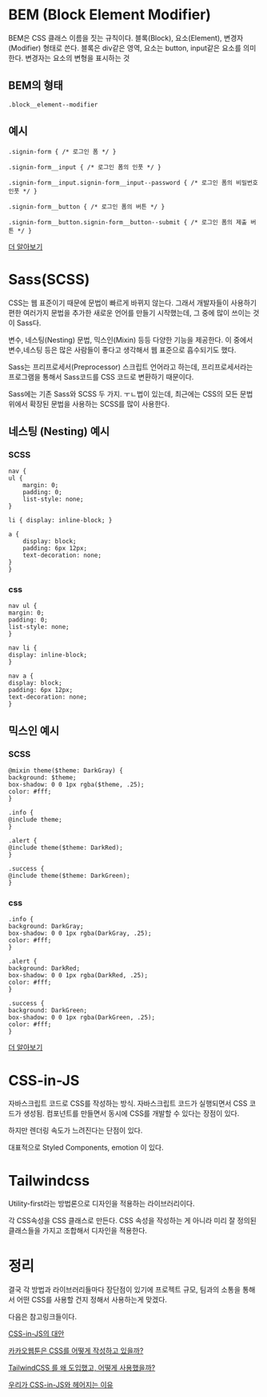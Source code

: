 # BEM (Block Element Modifier)

BEM은 CSS 클래스 이름을 짓는 규칙이다. 블록(Block), 요소(Element), 변경자(Modifier) 형태로 쓴다. 블록은 div같은 영역, 요소는 button, input같은 요소를 의미한다. 변경자는 요소의 변형을 표시하는 것

## BEM의 형태

    .block__element--modifier

## 예시

    .signin-form { /* 로그인 폼 */ }

    .signin-form__input { /* 로그인 폼의 인풋 */ }

    .signin-form__input.signin-form__input--password { /* 로그인 폼의 비밀번호 인풋 */ }

    .signin-form__button { /* 로그인 폼의 버튼 */ }

    .signin-form__button.signin-form__button--submit { /* 로그인 폼의 제출 버튼 */ }

[더 알아보기](https://naradesign.github.io/bem-by-example.html)

# Sass(SCSS)

CSS는 웹 표준이기 때문에 문법이 빠르게 바뀌지 않는다. 그래서 개발자들이 사용하기 편한 여러가지 문법을 추가한 새로운 언어를 만들기 시작했는데, 그 중에 많이 쓰이는 것이 Sass다.

변수, 네스팅(Nesting) 문법, 믹스인(Mixin) 등등 다양한 기능을 제공한다. 이 중에서 변수,네스팅 등은 많은 사람들이 좋다고 생각해서 웹 표준으로 흡수되기도 했다.

Sass는 프리프로세서(Preprocessor) 스크립트 언어라고 하는데, 프리프로세서라는 프로그램을 통해서 Sass코드를 CSS 코드로 변환하기 때문이다.

Sass에는 기존 Sass와 SCSS 두 가지. ㅜㄴ법이 있는데, 최근에는 CSS의 모든 문법 위에서 확장된 문법을 사용하는 SCSS를 많이 사용한다.

## 네스팅 (Nesting) 예시

### SCSS

    nav {
    ul {
        margin: 0;
        padding: 0;
        list-style: none;
    }

    li { display: inline-block; }

    a {
        display: block;
        padding: 6px 12px;
        text-decoration: none;
    }
    }

### css

    nav ul {
    margin: 0;
    padding: 0;
    list-style: none;
    }

    nav li {
    display: inline-block;
    }

    nav a {
    display: block;
    padding: 6px 12px;
    text-decoration: none;
    }

## 믹스인 예시

### SCSS

    @mixin theme($theme: DarkGray) {
    background: $theme;
    box-shadow: 0 0 1px rgba($theme, .25);
    color: #fff;
    }

    .info {
    @include theme;
    }

    .alert {
    @include theme($theme: DarkRed);
    }

    .success {
    @include theme($theme: DarkGreen);
    }

### css

    .info {
    background: DarkGray;
    box-shadow: 0 0 1px rgba(DarkGray, .25);
    color: #fff;
    }

    .alert {
    background: DarkRed;
    box-shadow: 0 0 1px rgba(DarkRed, .25);
    color: #fff;
    }

    .success {
    background: DarkGreen;
    box-shadow: 0 0 1px rgba(DarkGreen, .25);
    color: #fff;
    }

[더 알아보기](https://sass-lang.com/guide/)

# CSS-in-JS

자바스크립트 코드로 CSS를 작성하는 방식. 자바스크립트 코드가 실행되면서 CSS 코드가 생성됨. 컴포넌트를 만들면서 동시에 CSS를 개발할 수 있다는 장점이 있다.

하지만 렌더링 속도가 느려진다는 단점이 있다.

대표적으로 Styled Components, emotion 이 있다.

# Tailwindcss

Utility-first라는 방법론으로 디자인을 적용하는 라이브러리이다.

각 CSS속성을 CSS 클래스로 만든다. CSS 속성을 작성하는 게 아니라 미리 잘 정의된 클래스들을 가지고 조합해서 디자인을 적용한다.

# 정리

결국 각 방법과 라이브러리들마다 장단점이 있기에 프로젝트 규모, 팀과의 소통을 통해서 어떤 CSS를 사용할 건지 정해서 사용하는게 맞겠다.

다음은 참고링크들이다.

[CSS-in-JS의 대안](https://careerly.co.kr/comments/70061)

[카카오웹툰은 CSS를 어떻게 작성하고 있을까?](https://tech.kakaoent.com/front-end/2022/220210-css-in-kakaowebtoon/)

[TailwindCSS 를 왜 도입했고, 어떻게 사용했을까?](https://tech.kakaoent.com/front-end/2022/221013-tailwind-and-design-system/)

[우리가 CSS-in-JS와 헤어지는 이유](https://junghan92.medium.com/%EB%B2%88%EC%97%AD-%EC%9A%B0%EB%A6%AC%EA%B0%80-css-in-js%EC%99%80-%ED%97%A4%EC%96%B4%EC%A7%80%EB%8A%94-%EC%9D%B4%EC%9C%A0-a2e726d6ace6)

